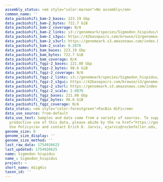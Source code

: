 ```yaml
---
assembly_status: <em style="color:maroon">No assembly</em>
common_name: ''
data_pacbiohifi_bam-2_bases: 223.19 Gbp
data_pacbiohifi_bam-2_bytes: 722.7 GiB
data_pacbiohifi_bam-2_coverage: N/A
data_pacbiohifi_bam-2_links: s3://genomeark/species/Sigmodon_hispidus/mSigHis2/genomic_data/pacbio_hifi/<br>
data_pacbiohifi_bam-2_s3gui: https://42basepairs.com/browse/s3/genomeark/species/Sigmodon_hispidus/mSigHis2/genomic_data/pacbio_hifi/
data_pacbiohifi_bam-2_s3url: https://genomeark.s3.amazonaws.com/index.html?prefix=species/Sigmodon_hispidus/mSigHis2/genomic_data/pacbio_hifi/
data_pacbiohifi_bam-2_scale: 0.2876
data_pacbiohifi_bam_bases: 223.19 Gbp
data_pacbiohifi_bam_bytes: 722.7 GiB
data_pacbiohifi_bam_coverage: N/A
data_pacbiohifi_fqgz-2_bases: 221.08 Gbp
data_pacbiohifi_fqgz-2_bytes: 98.6 GiB
data_pacbiohifi_fqgz-2_coverage: N/A
data_pacbiohifi_fqgz-2_links: s3://genomeark/species/Sigmodon_hispidus/mSigHis2/genomic_data/pacbio_hifi/<br>
data_pacbiohifi_fqgz-2_s3gui: https://42basepairs.com/browse/s3/genomeark/species/Sigmodon_hispidus/mSigHis2/genomic_data/pacbio_hifi/
data_pacbiohifi_fqgz-2_s3url: https://genomeark.s3.amazonaws.com/index.html?prefix=species/Sigmodon_hispidus/mSigHis2/genomic_data/pacbio_hifi/
data_pacbiohifi_fqgz-2_scale: 2.0876
data_pacbiohifi_fqgz_bases: 221.08 Gbp
data_pacbiohifi_fqgz_bytes: 98.6 GiB
data_pacbiohifi_fqgz_coverage: N/A
data_status: <em style="color:forestgreen">PacBio HiFi</em>
data_use_source: from-default
data_use_text: Samples and data come from a variety of sources. To support fair and
  productive use of this data, please abide by the <a href="https://genome10k.soe.ucsc.edu/data-use-policies/">Data
  Use Policy</a> and contact Erich D. Jarvis, ejarvis@rockefeller.edu, with any questions.
genome_size: 0
genome_size_display: ''
genome_size_method: ''
last_raw_data: 1754926623
last_updated: 1754926625
name: Sigmodon hispidus
name_: Sigmodon_hispidus
project: ~
short_name: mSigHis
taxon_id: ''
---
```

